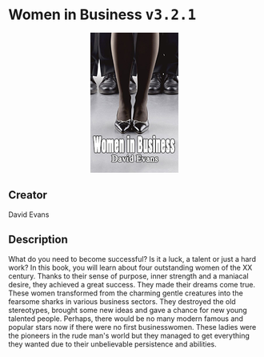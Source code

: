 
# Women in Business <kbd>v3.2.1</kbd>

<center>
  <img src="./cover-1024.jpg"/>
</center>

## Creator
David Evans

## Description
<p>What do you need to become successful? Is it a luck, a talent or just a hard work? In this book, you will learn about four outstanding women of the XX century. Thanks to their sense of purpose, inner strength and a maniacal desire, they achieved a great success. They made their dreams come true. These women transformed from the charming gentle creatures into the fearsome sharks in various business sectors. They destroyed the old stereotypes, brought some new ideas and gave a chance for new young talented people. Perhaps, there would be no many modern famous and popular stars now if there were no first businesswomen. These ladies were the pioneers in the rude man's world but they managed to get everything they wanted due to their unbelievable persistence and abilities.</p>
